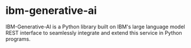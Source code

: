 # ibm-generative-ai
IBM-Generative-AI is a Python library built on IBM's large language model REST interface to seamlessly integrate and extend this service in Python programs.

